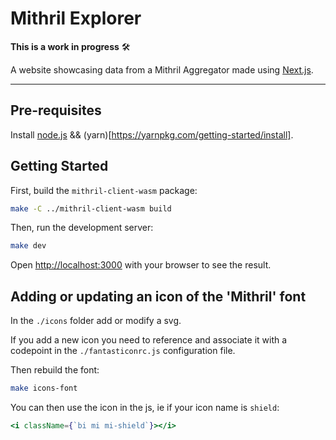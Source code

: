 # Mithril Explorer

**This is a work in progress** :hammer_and_wrench:

A website showcasing data from a Mithril Aggregator made using [Next.js](https://nextjs.org/).

---

## Pre-requisites

Install [node.js](https://nodejs.org/en/) && (yarn)[https://yarnpkg.com/getting-started/install].

## Getting Started

First, build the `mithril-client-wasm` package:

```bash
make -C ../mithril-client-wasm build
```

Then, run the development server:

```bash
make dev
```

Open [http://localhost:3000](http://localhost:3000/explorer) with your browser to see the result.

## Adding or updating an icon of the 'Mithril' font

In the `./icons` folder add or modify a svg.

If you add a new icon you need to reference and associate it with a codepoint in the `./fantasticonrc.js`
configuration file.

Then rebuild the font:

```bash
make icons-font
```

You can then use the icon in the js, ie if your icon name is `shield`:

```jsx
<i className={`bi mi mi-shield`}></i>
```
